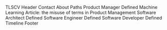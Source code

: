 
TLSCV
    Header
        Contact
        About
    Paths
        Product Manager
            Defined
            Machine Learning
            Article: the misuse of terms in Product Management
        Software Architect
            Defined
        Software Engineer
            Defined
        Software Developer
            Defined
    Timeline
    Footer


